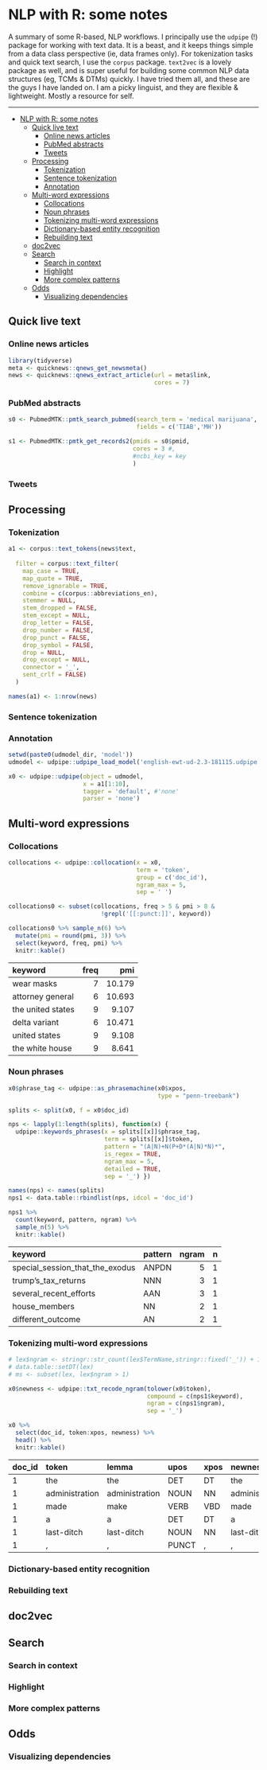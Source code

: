 # NLP with R: some notes

A summary of some R-based, NLP workflows. I principally use the `udpipe`
(!) package for working with text data. It is a beast, and it keeps
things simple from a data class perspective (ie, data frames only). For
tokenization tasks and quick text search, I use the `corpus` package.
`text2vec` is a lovely package as well, and is super useful for building
some common NLP data structures (eg, TCMs & DTMs) quickly. I have tried
them all, and these are the guys I have landed on. I am a picky
linguist, and they are flexible & lightweight. Mostly a resource for
self.

------------------------------------------------------------------------

-   [NLP with R: some notes](#nlp-with-r:-some-notes)
    -   [Quick live text](#quick-live-text)
        -   [Online news articles](#online-news-articles)
        -   [PubMed abstracts](#pubmed-abstracts)
        -   [Tweets](#tweets)
    -   [Processing](#processing)
        -   [Tokenization](#tokenization)
        -   [Sentence tokenization](#sentence-tokenization)
        -   [Annotation](#annotation)
    -   [Multi-word expressions](#multi-word-expressions)
        -   [Collocations](#collocations)
        -   [Noun phrases](#noun-phrases)
        -   [Tokenizing multi-word
            expressions](#tokenizing-multi-word-expressions)
        -   [Dictionary-based entity
            recognition](#dictionary-based-entity-recognition)
        -   [Rebuilding text](#rebuilding-text)
    -   [doc2vec](#doc2vec)
    -   [Search](#search)
        -   [Search in context](#search-in-context)
        -   [Highlight](#highlight)
        -   [More complex patterns](#more-complex-patterns)
    -   [Odds](#odds)
        -   [Visualizing dependencies](#visualizing-dependencies)

## Quick live text

### Online news articles

``` r
library(tidyverse)
meta <- quicknews::qnews_get_newsmeta()
news <- quicknews::qnews_extract_article(url = meta$link,
                                         cores = 7)
```

### PubMed abstracts

``` r
s0 <- PubmedMTK::pmtk_search_pubmed(search_term = 'medical marijuana', 
                                    fields = c('TIAB','MH'))

s1 <- PubmedMTK::pmtk_get_records2(pmids = s0$pmid, 
                                   cores = 3 #, 
                                   #ncbi_key = key
                                   )
```

### Tweets

## Processing

### Tokenization

``` r
a1 <- corpus::text_tokens(news$text,
                          
  filter = corpus::text_filter(
    map_case = TRUE, 
    map_quote = TRUE,
    remove_ignorable = TRUE,
    combine = c(corpus::abbreviations_en),
    stemmer = NULL,
    stem_dropped = FALSE,
    stem_except = NULL,
    drop_letter = FALSE,
    drop_number = FALSE,
    drop_punct = FALSE,
    drop_symbol = FALSE,
    drop = NULL,
    drop_except = NULL,
    connector = '_',
    sent_crlf = FALSE)
  )

names(a1) <- 1:nrow(news)
```

### Sentence tokenization

### Annotation

``` r
setwd(paste0(udmodel_dir, 'model'))
udmodel <- udpipe::udpipe_load_model('english-ewt-ud-2.3-181115.udpipe')

x0 <- udpipe::udpipe(object = udmodel,
                     x = a1[1:10],
                     tagger = 'default', #'none'
                     parser = 'none')
```

## Multi-word expressions

### Collocations

``` r
collocations <- udpipe::collocation(x = x0,
                                    term = 'token',
                                    group = c('doc_id'),
                                    ngram_max = 5,
                                    sep = ' ')

collocations0 <- subset(collocations, freq > 5 & pmi > 8 &
                          !grepl('[[:punct:]]', keyword))

collocations0 %>% sample_n(6) %>%
  mutate(pmi = round(pmi, 3)) %>%
  select(keyword, freq, pmi) %>%
  knitr::kable()
```

| keyword           | freq |    pmi |
|:------------------|-----:|-------:|
| wear masks        |    7 | 10.179 |
| attorney general  |    6 | 10.693 |
| the united states |    9 |  9.107 |
| delta variant     |    6 | 10.471 |
| united states     |    9 |  9.108 |
| the white house   |    9 |  8.641 |

### Noun phrases

``` r
x0$phrase_tag <- udpipe::as_phrasemachine(x0$xpos, 
                                          type = "penn-treebank")

splits <- split(x0, f = x0$doc_id)

nps <- lapply(1:length(splits), function(x) {
  udpipe::keywords_phrases(x = splits[[x]]$phrase_tag,
                           term = splits[[x]]$token,
                           pattern = "(A|N)+N(P+D*(A|N)*N)*",
                           is_regex = TRUE,
                           ngram_max = 5,
                           detailed = TRUE,
                           sep = '_') })

names(nps) <- names(splits)
nps1 <- data.table::rbindlist(nps, idcol = 'doc_id')

nps1 %>%
  count(keyword, pattern, ngram) %>%
  sample_n(5) %>%
  knitr::kable()
```

| keyword                         | pattern | ngram |   n |
|:--------------------------------|:--------|------:|----:|
| special_session_that_the_exodus | ANPDN   |     5 |   1 |
| trump’s_tax_returns             | NNN     |     3 |   1 |
| several_recent_efforts          | AAN     |     3 |   1 |
| house_members                   | NN      |     2 |   1 |
| different_outcome               | AN      |     2 |   1 |

### Tokenizing multi-word expressions

``` r
# lex$ngram <- stringr::str_count(lex$TermName,stringr::fixed('_')) + 1
# data.table::setDT(lex)
# ms <- subset(lex, lex$ngram > 1)

x0$newness <- udpipe::txt_recode_ngram(tolower(x0$token),
                                       compound = c(nps1$keyword),
                                       ngram = c(nps1$ngram),
                                       sep = '_')

x0 %>%
  select(doc_id, token:xpos, newness) %>%
  head() %>%
  knitr::kable()
```

| doc_id | token          | lemma          | upos  | xpos | newness        |
|:-------|:---------------|:---------------|:------|:-----|:---------------|
| 1      | the            | the            | DET   | DT   | the            |
| 1      | administration | administration | NOUN  | NN   | administration |
| 1      | made           | make           | VERB  | VBD  | made           |
| 1      | a              | a              | DET   | DT   | a              |
| 1      | last-ditch     | last-ditch     | NOUN  | NN   | last-ditch     |
| 1      | ,              | ,              | PUNCT | ,    | ,              |

### Dictionary-based entity recognition

### Rebuilding text

## doc2vec

## Search

### Search in context

### Highlight

### More complex patterns

## Odds

### Visualizing dependencies
